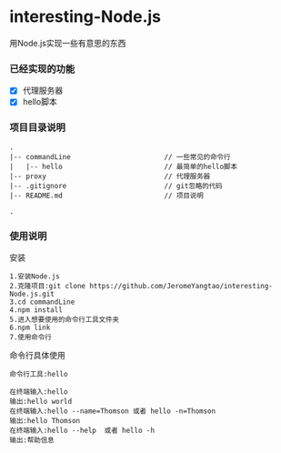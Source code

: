 # interesting-Node.js
用Node.js实现一些有意思的东西

### 已经实现的功能
- [x] 代理服务器
- [x] hello脚本

### 项目目录说明
```
.
|-- commandLine                       // 一些常见的命令行
|   |-- hello                         // 最简单的hello脚本
|-- proxy                             // 代理服务器
|-- .gitignore                        // git忽略的代码
|-- README.md                         // 项目说明

.
```

### 使用说明
安装
```
1.安装Node.js
2.克隆项目:git clone https://github.com/JeromeYangtao/interesting-Node.js.git
3.cd commandLine
4.npm install
5.进入想要使用的命令行工具文件夹
6.npm link
7.使用命令行
```

命令行具体使用
```
命令行工具:hello

在终端输入:hello
输出:hello world
在终端输入:hello --name=Thomson 或者 hello -n=Thomson
输出:hello Thomson
在终端输入:hello --help  或者 hello -h
输出:帮助信息
```